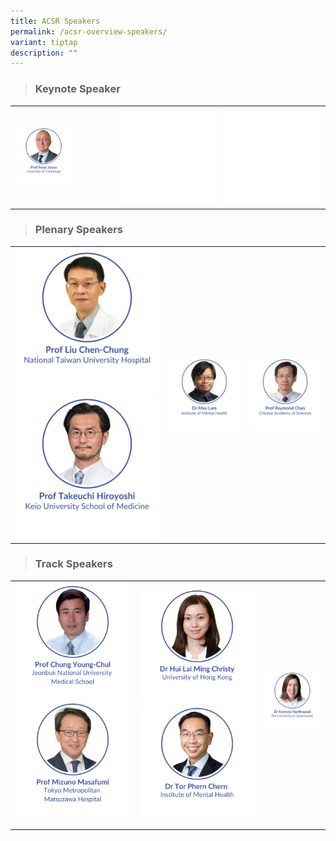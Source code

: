 ```yaml
---
title: ACSR Speakers
permalink: /acsr-overview-speakers/
variant: tiptap
description: ""
---
```

<blockquote>
<h3>Keynote Speaker</h3>
</blockquote>
<table style="minWidth: 75px">
<colgroup>
<col>
<col>
<col>
</colgroup>
<tbody>
<tr>
<td rowspan="1" colspan="1"><a class="isomer-image-wrapper" href="/peter-jones/"><img style="width: 60%;" height="auto" width="100%" alt="" src="/images/ACSR Speakers/Keynote__Peter_Jones_v5.png"></a>
</td>
<th rowspan="1" colspan="1">
<div class="isomer-image-wrapper">
<img style="width: 100%" height="auto" width="100%" alt="" src="/images/emptyblock1.png">
</div>
</th>
<th rowspan="1" colspan="1">
<div class="isomer-image-wrapper">
<img style="width: 100%" height="auto" width="100%" alt="" src="/images/emptyblock1.png">
</div>
</th>
</tr>
</tbody>
</table>
<blockquote>
<h3>Plenary Speakers</h3>
</blockquote>
<table style="minWidth: 75px">
<colgroup>
<col>
<col>
<col>
</colgroup>
<tbody>
<tr>
<td rowspan="1" colspan="1"><a class="isomer-image-wrapper" href="/liu-chen-chung/"><img style="width: 100%" height="auto" width="100%" alt="" src="/images/ACSR Speakers/Liu_Chen_Chung_v4.png"></a>
<a class="isomer-image-wrapper" href="/takeuchi-hiroyoshi/">
<img style="width: 100%" height="auto" width="100%" alt="" src="/images/ACSR Speakers/Plenary__Hiroyoshi_Takeuchi_v5.png">
</a>
</td>
<td rowspan="1" colspan="1"><a class="isomer-image-wrapper" href="/max-lam/"><img style="width: 100%" height="auto" width="100%" alt="" src="/images/ACSR Speakers/Max_Lam_v1.png"></a>
</td>
<td rowspan="1" colspan="1"><a class="isomer-image-wrapper" href="/raymond-chan/"><img style="width: 100%" height="auto" width="100%" alt="" src="/images/ACSR Speakers/Plenary__Raymond_Chan_v5.png"></a>
</td>
</tr>
</tbody>
</table>
<blockquote>
<h3>Track Speakers</h3>
</blockquote>
<table style="minWidth: 75px">
<colgroup>
<col>
<col>
<col>
</colgroup>
<tbody>
<tr>
<th rowspan="1" colspan="1"><a class="isomer-image-wrapper" href="/chung-young-chul/"><img style="width: 100%" height="auto" width="100%" alt="" src="/images/ACSR Speakers/Chung_Young_Chul.png"></a>
<a class="isomer-image-wrapper" href="/mizuno-masafumi/">
<img style="width: 100%" height="auto" width="100%" alt="" src="/images/ACSR Speakers/Mizuno_Masafumi.png">
</a>
<p></p>
</th>
<th rowspan="1" colspan="1"><a class="isomer-image-wrapper" href="/christy-hui/"><img style="width: 100%" height="auto" width="100%" alt="" src="/images/ACSR Speakers/Christy_Hui_v2.png"></a>
<a class="isomer-image-wrapper" href="/tor-phern-chern/">
<img style="width: 100%" height="auto" width="100%" alt="" src="/images/ACSR Speakers/Tor_Phern_Chern.png">
</a>
</th>
<th rowspan="1" colspan="1"><a class="isomer-image-wrapper" href="/korinne-northwood/"><img style="width: 100%" height="auto" width="100%" alt="" src="/images/ACSR Speakers/Korinne_Northwood.png"></a>
<p></p>
</th>
</tr>
</tbody>
</table>
<p></p>